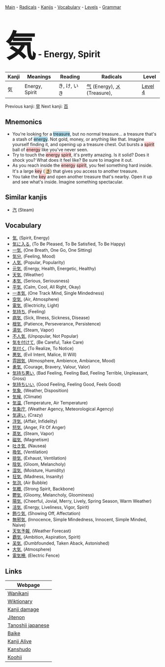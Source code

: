 <style> bigfont {font-size: 100px}</style>
[Main](../README.md) -
[Radicals](../radicals.md) -
[Kanjis](../kanjis.md) -
[Vocabulary](../vocabulary.md) -
[Levels](../levels.md) -
[Grammar](../grammar.md)
# <bigfont> 気</bigfont> - Energy, Spirit 

| Kanji | Meanings | Reading | Radicals | Level |
| --- | --- | --- | --- | --- |
| 気 | Energy, Spirit | き, け, いき | [气](../radicals/气.md) (Energy), [メ](../radicals/メ.md) (Treasure),  | [Level 4](../levels/wk_level4.md) |

Previous kanji: [早](早.md) Next kanji: [百](百.md) 

## Mnemonics
 * You're looking for a <span style="background-color:#ADD8E6"> treasure</span>, but no normal treasure... a treasure that's a stash of <span style="background-color:#ADD8E6"> energy</span>. Not gold, money, or anything like that. Imagine yourself finding it, and opening up a treasure chest. Out bursts a <span style="background-color:#ffcccb"> spirit</span> ball of <span style="background-color:#ffcccb"> energy</span> like you've never seen.
* Try to touch the <span style="background-color:#ffcccb"> energy</span> <span style="background-color:#ffcccb"> spirit</span>, it's pretty amazing. Is it solid? Does it shock you? What does it feel like? Be sure to imagine it out.
* As you reach inside the <span style="background-color:#ffcccb"> energy</span> <span style="background-color:#ffcccb"> spirit</span>, you feel something hard inside. It's a large <span style="background-color:#ffcccb"> key</span> (<span style="background-color:#fed8b1"> [き](https://jisho.org/search/き)</span>) that gives you access to another treasure.
* You take the <span style="background-color:#ffcccb"> key</span> and open another treasure that's nearby. Open it up and see what's inside. Imagine something spectacular.


## Similar kanjis
 * [汽](汽.md) (Steam)


## Vocabulary
 * [気](../vocabulary/気.md), (Spirit, Energy)
* [気に入る](../vocabulary/気.md), (To Be Pleased, To Be Satisfied, To Be Happy)
* [一気](../vocabulary/気.md), (One Breath, One Go, One Sitting)
* [気分](../vocabulary/気.md), (Feeling, Mood)
* [人気](../vocabulary/気.md), (Popular, Popularity)
* [元気](../vocabulary/気.md), (Energy, Health, Energetic, Healthy)
* [天気](../vocabulary/気.md), (Weather)
* [本気](../vocabulary/気.md), (Serious, Seriousness)
* [平気](../vocabulary/気.md), (Calm, Cool, All Right, Okay)
* [一本気](../vocabulary/気.md), (One Track Mind, Single Mindedness)
* [空気](../vocabulary/気.md), (Air, Atmosphere)
* [電気](../vocabulary/気.md), (Electricity, Light)
* [気持ち](../vocabulary/気.md), (Feeling)
* [病気](../vocabulary/気.md), (Sick, Illness, Sickness, Disease)
* [根気](../vocabulary/気.md), (Patience, Perseverance, Persistence)
* [湯気](../vocabulary/気.md), (Steam, Vapor)
* [不人気](../vocabulary/気.md), (Unpopular, Not Popular)
* [気を付けて](../vocabulary/気.md), (Be Careful, Take Care)
* [気付く](../vocabulary/気.md), (To Realize, To Notice)
* [悪気](../vocabulary/気.md), (Evil Intent, Malice, Ill Will)
* [雰囲気](../vocabulary/気.md), (Atmosphere, Ambience, Ambiance, Mood)
* [勇気](../vocabulary/気.md), (Courage, Bravery, Valour, Valor)
* [気持ち悪い](../vocabulary/気.md), (Bad Feeling, Feeling Bad, Feeling Terrible, Unpleasant, Gross)
* [気持ちいい](../vocabulary/気.md), (Good Feeling, Feeling Good, Feels Good)
* [気象](../vocabulary/気.md), (Weather, Disposition)
* [気候](../vocabulary/気.md), (Climate)
* [気温](../vocabulary/気.md), (Temperature, Air Temperature)
* [気象庁](../vocabulary/気.md), (Weather Agency, Meteorological Agency)
* [気違い](../vocabulary/気.md), (Crazy)
* [浮気](../vocabulary/気.md), (Affair, Infidelity)
* [怒気](../vocabulary/気.md), (Anger, Fit Of Anger)
* [蒸気](../vocabulary/気.md), (Steam, Vapor)
* [磁気](../vocabulary/気.md), (Magnetism)
* [吐き気](../vocabulary/気.md), (Nausea)
* [換気](../vocabulary/気.md), (Ventilation)
* [排気](../vocabulary/気.md), (Exhaust, Ventilation)
* [陰気](../vocabulary/気.md), (Gloom, Melancholy)
* [湿気](../vocabulary/気.md), (Moisture, Humidity)
* [狂気](../vocabulary/気.md), (Madness, Insanity)
* [気泡](../vocabulary/気.md), (Air Bubble)
* [気概](../vocabulary/気.md), (Strong Spirit, Backbone)
* [鬱気](../vocabulary/気.md), (Gloomy, Melancholy, Gloominess)
* [陽気](../vocabulary/気.md), (Cheerful, Jovial, Merry, Lively, Spring Season, Warm Weather)
* [活気](../vocabulary/気.md), (Energy, Liveliness, Vigor, Spirit)
* [飾り気](../vocabulary/気.md), (Showing Off, Affectation)
* [無邪気](../vocabulary/気.md), (Innocence, Simple Mindedness, Innocent, Simple Minded, Naive)
* [天気予報](../vocabulary/気.md), (Weather Forecast)
* [覇気](../vocabulary/気.md), (Ambition, Aspiration, Spirit)
* [呆気](../vocabulary/気.md), (Dumbfounded, Taken Aback, Astonished)
* [大気](../vocabulary/気.md), (Atmosphere)
* [電気柵](../vocabulary/気.md), (Electric Fence)



## Links 

| Webpage |
| --- |
| [Wanikani          ](https://www.wanikani.com/kanji/気) |
| [Wiktionary        ](https://en.wiktionary.org/wiki/気) |
| [Kanji damage      ](http://www.kanjidamage.com/kanji/search?utf8=✓&q=気) |
| [Jitenon           ](https://jitenon.com/kanji/気) |
| [Tanoshii japanese ](https://www.tanoshiijapanese.com/dictionary/kanji.cfm?k=気) |
| [Baike             ](https://baike.baidu.com/item/気) |
| [Kanji Alive       ](https://app.kanjialive.com/気) |
| [Kanshudo          ](https://www.kanshudo.com/searchmn?q=気) |
| [Koohii            ](https://kanji.koohii.com/study/kanji/気) |
